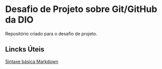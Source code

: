 # Desafio de Projeto sobre Git/GitHub da DIO
Repositório criado para o desafio de projeto.

## Lincks Úteis
[Sintaxe  básica Markdown](https://www.markdownguide.org/basic-syntax)
